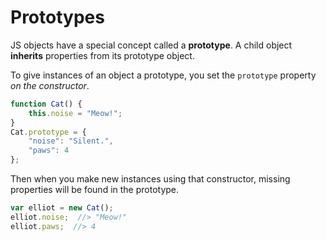 # Prototypes
JS objects have a special concept called a **prototype**.
A child object **inherits** properties from its prototype object.

To give instances of an object a prototype, you set the `prototype` property _on the constructor_.
```js
function Cat() {
    this.noise = "Meow!";
}
Cat.prototype = {
    "noise": "Silent.",
    "paws": 4
};
```

Then when you make new instances using that constructor, missing properties will be found in the prototype.
```js
var elliot = new Cat();
elliot.noise;  //> "Meow!"
elliot.paws;  //> 4
```
